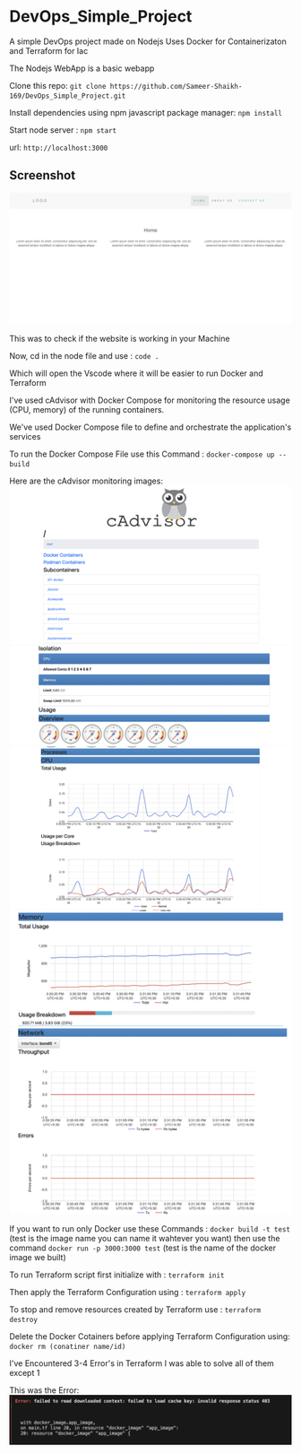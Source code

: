 # DevOps_Simple_Project
A simple DevOps project made on Nodejs 
Uses Docker for Containerizaton and Terraform for Iac 

The Nodejs WebApp is a basic webapp

Clone this repo: ```git clone https://github.com/Sameer-Shaikh-169/DevOps_Simple_Project.git```

Install dependencies using npm javascript package manager: ```npm install```

Start node server : ```npm start```

url: ```http://localhost:3000```

## Screenshot
<img src="public/img/screenshot.png">

This was to check if the website is working in your Machine

Now, cd in the node file and use : ```code .```

Which will open the Vscode where it will be easier to run Docker and Terraform

I've used cAdvisor with Docker Compose for monitoring the resource usage (CPU, memory) of the
running containers.

We've used Docker Compose file to define and orchestrate the application's services

To run the Docker Compose File use this Command : ```docker-compose up --build```

Here are the cAdvisor monitoring images:
<img src="public/img/cAdv1.png">
<img src="public/img/cAdv2.png">
<img src="public/img/cAdv3.png">
<img src="public/img/cAdv4.png">
<img src="public/img/cAdv5.png">

If you want to run only Docker use these Commands : ```docker build -t test```  (test is the image name you can name it wahtever you want) then use the command ```docker run -p 3000:3000 test``` (test is the name of the docker image we built)

To run Terraform script first initialize with : ```terraform init```

Then apply the Terraform Configuration using : ```terraform apply```

To stop and remove resources created by Terraform use : ```terraform destroy```

Delete the Docker Cotainers before applying Terraform Configuration using: ```docker rm (conatiner name/id)```

I've Encountered 3-4 Error's in Terraform I was able to solve all of them except 1

This was the Error:
<img src="public/img/screenshotgit1.png">






